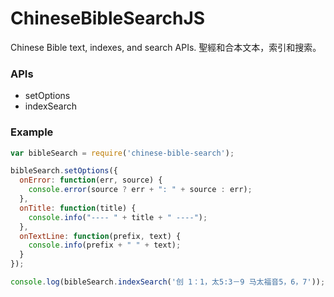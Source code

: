 # ChineseBibleSearchJS
Chinese Bible text, indexes, and search APIs.
聖經和合本文本，索引和搜索。

### APIs
- setOptions
- indexSearch

### Example
```javascript
var bibleSearch = require('chinese-bible-search');

bibleSearch.setOptions({
  onError: function(err, source) {
    console.error(source ? err + ": " + source : err);
  },
  onTitle: function(title) {
    console.info("---- " + title + " ----");
  },
  onTextLine: function(prefix, text) {
    console.info(prefix + " " + text);
  }
});

console.log(bibleSearch.indexSearch('创 1：1，太5:3－9 马太福音5，6，7'));
```
